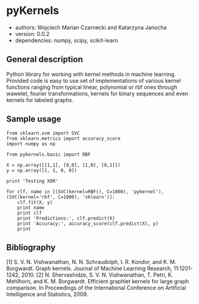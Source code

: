 # pyKernels
* authors: Wojciech Marian Czarnecki and Katarzyna Janocha
* version: 0.0.2
* dependencies: numpy, scipy, scikit-learn

## General description
Python library for working with kernel methods in machine learning.
Provided code is easy to use set of implementations of various
kernel functions ranging from typical linear, polynomial or
rbf ones through wawelet, fourier transformations, kernels
for binary sequences and even kernels for labeled graphs.

## Sample usage

    from sklearn.svm import SVC
    from sklearn.metrics import accuracy_score
    import numpy as np

    from pykernels.basic import RBF

    X = np.array([[1,1], [0,0], [1,0], [0,1]])
    y = np.array([1, 1, 0, 0])

    print 'Testing XOR'

    for clf, name in [(SVC(kernel=RBF(), C=1000), 'pykernel'), (SVC(kernel='rbf', C=1000), 'sklearn')]:
        clf.fit(X, y)
        print name
        print clf
        print 'Predictions:', clf.predict(X)
        print 'Accuracy:', accuracy_score(clf.predict(X), y)
        print

## Bibliography
[1] S. V. N. Vishwanathan, N. N. Schraudolph, I. R. Kondor, and K. M. Borgwardt. 
    Graph kernels. Journal of Machine Learning Research, 11:1201-1242, 2010.
[2] N. Shervashidze, S. V. N. Vishwanathan, T. Petri, K. Mehlhorn, and K. M. Borgwardt. 
    Efficient graphlet kernels for large graph comparison. In Proceedings of the International 
    Conference on Artificial Intelligence and Statistics, 2009.
